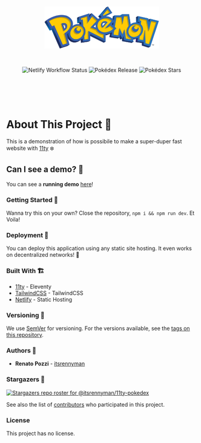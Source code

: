 <br/>

<p align="center">
<img width="60%" src="https://raw.githubusercontent.com/itsrennyman/11ty-pokedex/main/src/_includes/assets/icons/pokemon.svg"/>
</p>

<br/>

<p align="center" style="padding-bottom:3rem">
<img alt="Netlify Workflow Status" src="https://img.shields.io/netlify/7c4375f8-ba24-40c6-9f15-802d48f49d37?style=for-the-badge" />
<img alt="Pokédex Release" src="https://img.shields.io/github/v/release/itsrennyman/11ty-pokedex?style=for-the-badge" />
<img alt="Pokédex Stars" src="https://img.shields.io/github/stars/itsrennyman/11ty-pokedex?style=for-the-badge" />
</p>

<br/>

# About This Project 🚀

This is a demonstration of how is possibile to make a super-duper fast website with [11ty](https://www.11ty.dev/) ❄️

## Can I see a demo? 👀

You can see a **running demo** [here](https://11ty-pokedex.netlify.app/)!

### Getting Started 🤩

Wanna try this on your own? Close the repository, `npm i && npm run dev`. Et Voila!

### Deployment 🛫

You can deploy this application using any static site hosting. It even works on decentralized networks! 🤑

### Built With 🏗️

- [11ty](https://www.11ty.dev/) - Eleventy
- [TailwindCSS](https://tailwindcss.com/) - TailwindCSS
- [Netlify](https://www.netlify.com/) - Static Hosting

### Versioning 🚦

We use [SemVer](http://semver.org/) for versioning. For the versions available, see the [tags on this repository](https://github.com/itsrennyman/11ty-pokedex/tags).

### Authors 🙋

- **Renato Pozzi** - [itsrennyman](https://github.com/itsrennyman)

### Stargazers 🌟

[![Stargazers repo roster for @itsrennyman/11ty-pokedex](https://reporoster.com/stars/itsrennyman/11ty-pokedex)](https://github.com/itsrennyman/11ty-pokedex/stargazers)

See also the list of [contributors](https://github.com/itsrennyman/11ty-pokedex/contributors) who participated in this project.

### License

This project has no license.
